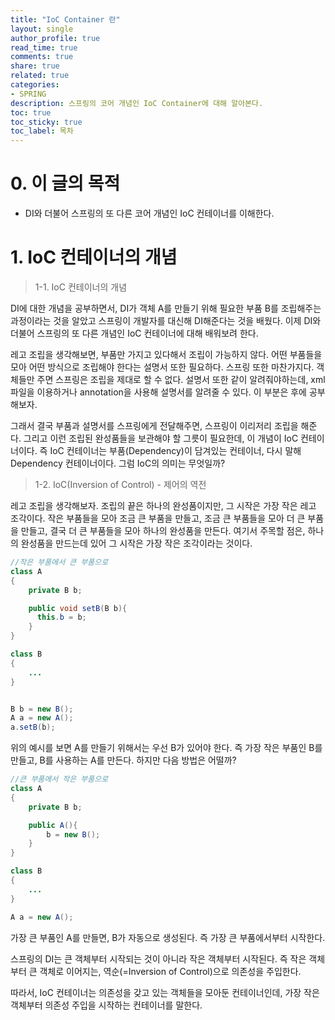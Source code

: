 ```yaml
---
title: "IoC Container 란"
layout: single
author_profile: true
read_time: true
comments: true
share: true
related: true
categories:
- SPRING
description: 스프링의 코어 개념인 IoC Container에 대해 알아본다.
toc: true
toc_sticky: true
toc_label: 목차
---
```


# 0. 이 글의 목적

- DI와 더불어 스프링의 또 다른 코어 개념인 IoC 컨테이너를 이해한다.





# 1. IoC 컨테이너의 개념

> 1-1. IoC 컨테이너의 개념

DI에 대한 개념을 공부하면서, DI가 객체 A를 만들기 위해 필요한 부품 B를 조립해주는 과정이라는 것을 알았고 스프링이 개발자를 대신해 DI해준다는 것을 배웠다. 이제 DI와 더불어 스프링의 또 다른 개념인 IoC 컨테이너에 대해 배워보려 한다.

레고 조립을 생각해보면, 부품만 가지고 있다해서 조립이 가능하지 않다. 어떤 부품들을 모아 어떤 방식으로 조립해야 한다는 설명서 또한 필요하다. 스프링 또한 마찬가지다. 객체들만 주면 스프링은 조립을 제대로 할 수 없다. 설명서 또한 같이 알려줘야하는데, xml 파일을 이용하거나 annotation을 사용해 설명서를 알려줄 수 있다. 이 부분은 후에 공부해보자.

그래서 결국 부품과 설명서를 스프링에게 전달해주면, 스프링이 이리저리 조립을 해준다. 그리고 이런 조립된 완성품들을 보관해야 할 그릇이 필요한데, 이 개념이 IoC 컨테이너이다. 즉 IoC 컨테이너는 부품(Dependency)이 담겨있는 컨테이너, 다시 말해 Dependency 컨테이너이다. 그럼 IoC의 의미는 무엇일까?



> 1-2. IoC(Inversion of Control) - 제어의 역전

레고 조립을 생각해보자. 조립의 끝은 하나의 완성품이지만, 그 시작은 가장 작은 레고 조각이다. 작은 부품들을 모아 조금 큰 부품을 만들고, 조금 큰 부품들을 모아 더 큰 부품을 만들고, 결국 더 큰 부품들을 모아 하나의 완성품을 만든다. 여기서 주목할 점은, 하나의 완성품을 만드는데 있어 그 시작은 가장 작은 조각이라는 것이다.



```java
//작은 부품에서 큰 부품으로
class A
{
    private B b;

    public void setB(B b){
      this.b = b;
    }
}

class B
{
  	...
}


B b = new B();
A a = new A();
a.setB(b);
```

위의 예시를 보면 A를 만들기 위해서는 우선 B가 있어야 한다. 즉 가장 작은 부품인 B를 만들고, B를 사용하는 A를 만든다. 하지만 다음 방법은 어떨까?

```java
//큰 부품에서 작은 부품으로
class A
{
    private B b;

    public A(){
        b = new B();
    }
}

class B
{
  	...
}

A a = new A();
```

가장 큰 부품인 A를 만들면, B가 자동으로 생성된다. 즉 가장 큰 부품에서부터 시작한다.



스프링의 DI는 큰 객체부터 시작되는 것이 아니라 작은 객체부터 시작된다. 즉 작은 객체부터 큰 객체로 이어지는, 역순(=Inversion of Control)으로 의존성을 주입한다.

따라서, IoC 컨테이너는 의존성을 갖고 있는 객체들을 모아둔 컨테이너인데, 가장 작은 객체부터 의존성 주입을 시작하는 컨테이너를 말한다.
